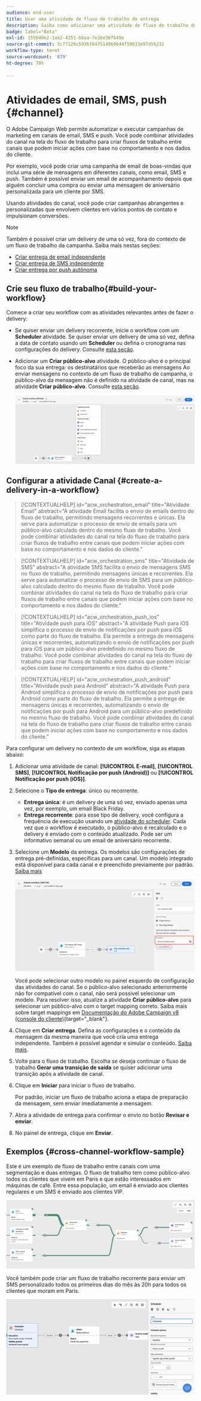 ```yaml
---
audience: end-user
title: Usar uma atividade de fluxo de trabalho de entrega
description: Saiba como adicionar uma atividade de fluxo de trabalho de entrega (Email, Push, SMS)
badge: label="Beta"
exl-id: 155b40e2-1aa2-4251-bbaa-7e16e36f649e
source-git-commit: 3c77120c5936f647514969644f59833e97d56232
workflow-type: tm+mt
source-wordcount: '879'
ht-degree: 70%

---
```


# Atividades de email, SMS, push {#channel}

O Adobe Campaign Web permite automatizar e executar campanhas de marketing em canais de email, SMS e push. Você pode combinar atividades do canal na tela do fluxo de trabalho para criar fluxos de trabalho entre canais que podem iniciar ações com base no comportamento e nos dados do cliente.

Por exemplo, você pode criar uma campanha de email de boas-vindas que inclui uma série de mensagens em diferentes canais, como email, SMS e push. Também é possível enviar um email de acompanhamento depois que alguém concluir uma compra ou enviar uma mensagem de aniversário personalizada para um cliente por SMS.

Usando atividades do canal, você pode criar campanhas abrangentes e personalizadas que envolvem clientes em vários pontos de contato e impulsionam conversões.

>[!NOTE]
>
>Também é possível criar um delivery de uma só vez, fora do contexto de um fluxo de trabalho da campanha. Saiba mais nestas seções:
>* [Criar entrega de email independente](../../email/create-email.md)
>* [Criar entrega de SMS independente](../../sms/create-sms.md)
>* [Criar entrega por push autônoma](../../push/create-push.md)

## Crie seu fluxo de trabalho{#build-your-workflow}

Comece a criar seu workflow com as atividades relevantes antes de fazer o delivery:

* Se quiser enviar um delivery recorrente, inicie o workflow com um **Scheduler** atividade. Se quiser enviar um delivery de uma só vez, defina a data de contato usando um **Scheduler** ou defina o cronograma nas configurações do delivery. Consulte [esta seção](scheduler.md).

* Adicionar um **Criar público-alvo** atividade. O público-alvo é o principal foco da sua entrega: os destinatários que receberão as mensagens Ao enviar mensagens no contexto de um fluxo de trabalho de campanha, o público-alvo da mensagem não é definido na atividade de canal, mas na atividade **Criar público-alvo**. Consulte [esta seção](build-audience.md).

  ![](../../msg/assets/add-delivery-in-wf.png)

## Configurar a atividade Canal {#create-a-delivery-in-a-workflow}


>[!CONTEXTUALHELP]
>id="acw_orchestration_email"
>title="Atividade Email"
>abstract="A atividade Email facilita o envio de emails dentro do fluxo de trabalho, permitindo mensagens recorrentes e únicas. Ela serve para automatizar o processo de envio de emails para um público-alvo calculado dentro do mesmo fluxo de trabalho. Você pode combinar atividades do canal na tela do fluxo de trabalho para criar fluxos de trabalho entre canais que podem iniciar ações com base no comportamento e nos dados do cliente."


>[!CONTEXTUALHELP]
>id="acw_orchestration_sms"
>title="Atividade de SMS"
>abstract="A atividade SMS facilita o envio de mensagens SMS no fluxo de trabalho, permitindo mensagens únicas e recorrentes. Ela serve para automatizar o processo de envio de SMS para um público-alvo calculado dentro do mesmo fluxo de trabalho. Você pode combinar atividades do canal na tela do fluxo de trabalho para criar fluxos de trabalho entre canais que podem iniciar ações com base no comportamento e nos dados do cliente."


>[!CONTEXTUALHELP]
>id="acw_orchestration_push_ios"
>title="Atividade push para iOS"
>abstract="A atividade Push para iOS simplifica o processo de envio de notificações por push para iOS como parte do fluxo de trabalho. Ela permite a entrega de mensagens únicas e recorrentes, automatizando o envio de notificações por push para iOS para um público-alvo predefinido no mesmo fluxo de trabalho. Você pode combinar atividades do canal na tela do fluxo de trabalho para criar fluxos de trabalho entre canais que podem iniciar ações com base no comportamento e nos dados do cliente."


>[!CONTEXTUALHELP]
>id="acw_orchestration_push_android"
>title="Atividade push para Android"
>abstract="A atividade Push para Android simplifica o processo de envio de notificações por push para Android como parte do fluxo de trabalho. Ela permite a entrega de mensagens únicas e recorrentes, automatizando o envio de notificações por push para Android para um público-alvo predefinido no mesmo fluxo de trabalho. Você pode combinar atividades do canal na tela do fluxo de trabalho para criar fluxos de trabalho entre canais que podem iniciar ações com base no comportamento e nos dados do cliente."

Para configurar um delivery no contexto de um workflow, siga as etapas abaixo:

1. Adicionar uma atividade de canal: **[!UICONTROL E-mail]**, **[!UICONTROL SMS]**, **[!UICONTROL Notificação por push (Android)]** ou **[!UICONTROL Notificação por push (iOS)]**.

1. Selecione o **Tipo de entrega**: único ou recorrente.

   * **Entrega única**: é um delivery de uma só vez, enviado apenas uma vez, por exemplo, um email Black Friday.
   * **Entrega recorrente**: para esse tipo de delivery, você configura a frequência de execução usando um [atividade do scheduler](scheduler.md). Cada vez que o workflow é executado, o público-alvo é recalculado e o delivery é enviado com o conteúdo atualizado. Pode ser um informativo semanal ou um email de aniversário recorrente.

1. Selecione um **Modelo** da entrega. Os modelos são configurações de entrega pré-definidas, específicas para um canal. Um modelo integrado está disponível para cada canal e é preenchido previamente por padrão. [Saiba mais](../../msg/delivery-template.md)

   ![](../assets/delivery-activity-in-wf.png)

   Você pode selecionar outro modelo no painel esquerdo de configuração das atividades do canal. Se o público-alvo selecionado anteriormente não for compatível com o canal, não será possível selecionar um modelo. Para resolver isso, atualize a atividade **Criar público-alvo** para selecionar um público-alvo com o target mapping correto. Saiba mais sobre target mappings em [Documentação do Adobe Campaign v8 (console do cliente)](https://experienceleague.adobe.com/docs/campaign/campaign-v8/audience/add-profiles/target-mappings.html?lang=pt-BR){target="_blank"}.

1. Clique em **Criar entrega**. Defina as configurações e o conteúdo da mensagem da mesma maneira que você cria uma entrega independente. Também é possível agendar e simular o conteúdo. [Saiba mais](../../msg/gs-messages.md).

1. Volte para o fluxo de trabalho. Escolha se deseja continuar o fluxo de trabalho **Gerar uma transição de saída** se quiser adicionar uma transição após a atividade de canal.

1. Clique em **Iniciar** para iniciar o fluxo de trabalho.

   Por padrão, iniciar um fluxo de trabalho aciona a etapa de preparação da mensagem, sem enviar imediatamente a mensagem.

1. Abra a atividade de entrega para confirmar o envio no botão **Revisar e enviar**.

1. No painel de entrega, clique em **Enviar**.

## Exemplos {#cross-channel-workflow-sample}

Este é um exemplo de fluxo de trabalho entre canais com uma segmentação e duas entregas. O fluxo de trabalho tem como público-alvo todos os clientes que vivem em Paris e que estão interessados em máquinas de café. Entre essa população, um email é enviado aos clientes regulares e um SMS é enviado aos clientes VIP.

![](../assets/workflow-channel-example.png)

<!--
description, which use case you can perform (common other activities that you can link before of after the activity)

how to add and configure the activity

example of a configured activity within a workflow
The Email delivery activity allows you to configure the sending an email in a workflow. 

-->

Você também pode criar um fluxo de trabalho recorrente para enviar um SMS personalizado todos os primeiros dias do mês às 20h para todos os clientes que moram em Paris.

![](../assets/workflow-channel-example2.png)

<!-- Scheduled emails available?

This can be a single send email and sent just once, or it can be a recurring email.
* Single send emails are standard emails, sent once.
* Recurring emails allow you to send the same email multiple times to different targets over a defined period. You can aggregate the deliveries per period in order to get reports that correspond to your needs.

When linked to a scheduler, you can define recurring emails.
Email recipients are defined upstream of the activity in the same workflow, via an Audience targeting activity.

-->


<!--The message preparation is triggered according to the workflow execution parameters. From the message dashboard, you can select whether to request or not a manual confirmation to send the message (required by default). You can start the workflow manually or place a scheduler activity in the workflow to automate execution.-->
